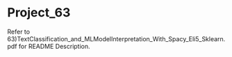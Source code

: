 # Project_63
Refer to 63)TextClassification_and_MLModelInterpretation_With_Spacy_Eli5_Sklearn.pdf for README Description.
